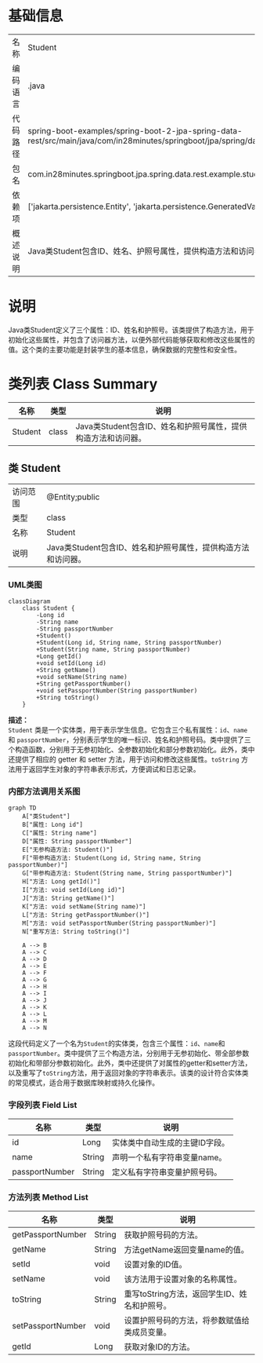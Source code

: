 # 基础信息

|      |      |
|------|------|
| 名称 | Student |
| 编码语言 | .java |
| 代码路径 | spring-boot-examples/spring-boot-2-jpa-spring-data-rest/src/main/java/com/in28minutes/springboot/jpa/spring/data/rest/example/student/Student.java |
| 包名 | com.in28minutes.springboot.jpa.spring.data.rest.example.student |
| 依赖项 | ['jakarta.persistence.Entity', 'jakarta.persistence.GeneratedValue', 'jakarta.persistence.Id'] |
| 概述说明 | Java类Student包含ID、姓名、护照号属性，提供构造方法和访问器。 |

# 说明

Java类Student定义了三个属性：ID、姓名和护照号。该类提供了构造方法，用于初始化这些属性，并包含了访问器方法，以便外部代码能够获取和修改这些属性的值。这个类的主要功能是封装学生的基本信息，确保数据的完整性和安全性。

# 类列表 Class Summary

| 名称   | 类型  | 说明 |
|-------|------|-------------|
| Student | class | Java类Student包含ID、姓名和护照号属性，提供构造方法和访问器。 |



## 类 Student

|      |      |
|------|------|
| 访问范围 | @Entity;public |
| 类型 | class |
| 名称 | Student |
| 说明 | Java类Student包含ID、姓名和护照号属性，提供构造方法和访问器。 |


### UML类图

```mermaid
classDiagram
    class Student {
        -Long id
        -String name
        -String passportNumber
        +Student()
        +Student(Long id, String name, String passportNumber)
        +Student(String name, String passportNumber)
        +Long getId()
        +void setId(Long id)
        +String getName()
        +void setName(String name)
        +String getPassportNumber()
        +void setPassportNumber(String passportNumber)
        +String toString()
    }
```

**描述：**  
`Student` 类是一个实体类，用于表示学生信息。它包含三个私有属性：`id`、`name` 和 `passportNumber`，分别表示学生的唯一标识、姓名和护照号码。类中提供了三个构造函数，分别用于无参初始化、全参数初始化和部分参数初始化。此外，类中还提供了相应的 getter 和 setter 方法，用于访问和修改这些属性。`toString` 方法用于返回学生对象的字符串表示形式，方便调试和日志记录。


### 内部方法调用关系图

```mermaid
graph TD
    A["类Student"]
    B["属性: Long id"]
    C["属性: String name"]
    D["属性: String passportNumber"]
    E["无参构造方法: Student()"]
    F["带参构造方法: Student(Long id, String name, String passportNumber)"]
    G["带参构造方法: Student(String name, String passportNumber)"]
    H["方法: Long getId()"]
    I["方法: void setId(Long id)"]
    J["方法: String getName()"]
    K["方法: void setName(String name)"]
    L["方法: String getPassportNumber()"]
    M["方法: void setPassportNumber(String passportNumber)"]
    N["重写方法: String toString()"]

    A --> B
    A --> C
    A --> D
    A --> E
    A --> F
    A --> G
    A --> H
    A --> I
    A --> J
    A --> K
    A --> L
    A --> M
    A --> N
```

这段代码定义了一个名为`Student`的实体类，包含三个属性：`id`、`name`和`passportNumber`。类中提供了三个构造方法，分别用于无参初始化、带全部参数初始化和带部分参数初始化。此外，类中还提供了对属性的getter和setter方法，以及重写了`toString`方法，用于返回对象的字符串表示。该类的设计符合实体类的常见模式，适合用于数据库映射或持久化操作。

### 字段列表 Field List

| 名称  | 类型  | 说明 |
|-------|-------|------|
| id | Long | 实体类中自动生成的主键ID字段。 |
| name | String | 声明一个私有字符串变量name。 |
| passportNumber | String | 定义私有字符串变量护照号码。 |

### 方法列表 Method List

| 名称  | 类型  | 说明 |
|-------|-------|------|
| getPassportNumber | String | 获取护照号码的方法。 |
| getName | String | 方法getName返回变量name的值。 |
| setId | void | 设置对象的ID值。 |
| setName | void | 该方法用于设置对象的名称属性。 |
| toString | String | 重写toString方法，返回学生ID、姓名和护照号。 |
| setPassportNumber | void | 设置护照号码的方法，将参数赋值给类成员变量。 |
| getId | Long | 获取对象ID的方法。 |




